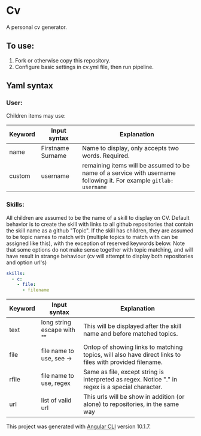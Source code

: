 # Cv

A personal cv generator.

## To use:
1. Fork or otherwise copy this repository.
2. Configure basic settings in cv.yml file, then run pipeline.

## Yaml syntax

### User:
Children items may use:

| Keyword    | Input syntax              | Explanation                                                                                                       |
|------------|---------------------------|-------------------------------------------------------------------------------------------------------------------|
| name       | Firstname Surname         | Name to display, only accepts two words. Required.                                                                |
| custom     | username                  | remaining items will be assumed to be name of a service with username following it. For example `gitlab: username`|

### Skills:
All children are assumed to be the name of a skill to display on CV. Default behavior is to create the skill with links to all github repositories that contain the skill name as a github "Topic". If the skill has children, they are assumed to be topic names to match with (multiple topics to match with can be assigned like this), with the exception of reserved keywords below. Note that some options do not make sense together with topic matching, and will have result in strange behaviour (cv will attempt to display both repositories and option url's)
```yaml
skills:
  - c:
    - file:
      - filename
```

| Keyword    | Input syntax              | Explanation                                                                                                       |
|------------|---------------------------|-------------------------------------------------------------------------------------------------------------------|
| text       | long string escape with ""| This will be displayed after the skill name and before matched topics.                                            |
| file       | file name to use, see ->  | Ontop of showing links to matching topics, will also have direct links to files with provided filename.           |
| rfile      | file name to use, regex   | Same as file, except string is interpreted as regex. Notice "." in regex is a special character.                  |
| url        | list of valid url         | This urls will be show in addition (or alone) to repositories, in the same way                                    |

This project was generated with [Angular CLI](https://github.com/angular/angular-cli) version 10.1.7.
